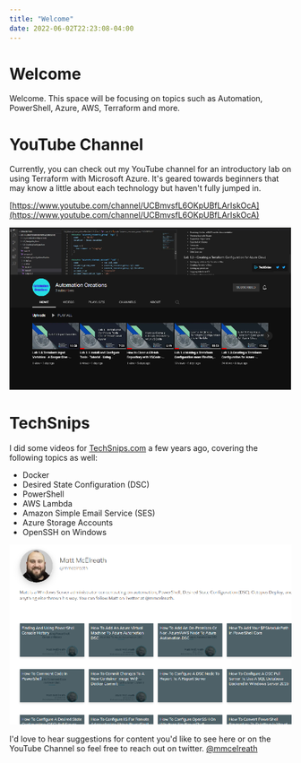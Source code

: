 ```yaml
---
title: "Welcome"
date: 2022-06-02T22:23:08-04:00
---
```


# Welcome

Welcome. This space will be focusing on topics such as Automation, PowerShell, Azure, AWS, Terraform and more. 

# YouTube Channel

Currently, you can check out my YouTube channel for an introductory lab on using Terraform with Microsoft Azure. It's geared towards beginners that may know a little about each technology but haven't fully jumped in.

[https://www.youtube.com/channel/UCBmvsfL6OKpUBfLArIskOcA](https://www.youtube.com/channel/UCBmvsfL6OKpUBfLArIskOcA)

[![Automation Creations YouTube Channel](./images/YouTubeChannel.png)](https://www.youtube.com/channel/UCBmvsfL6OKpUBfLArIskOcA "Automation Creations YouTube Channel")

# TechSnips

I did some videos for [TechSnips.com](https://techsnips.io/contributors/matt-mcelreath/) a few years ago, covering the following topics as well:

- Docker
- Desired State Configuration (DSC)
- PowerShell
- AWS Lambda
- Amazon Simple Email Service (SES)
- Azure Storage Accounts
- OpenSSH on Windows

[![TechSnips Contributor Page](./images/TechSnipsPage.png)](https://techsnips.io/contributors/matt-mcelreath/ "TechSnips Contributor Page")

I'd love to hear suggestions for content you'd like to see here or on the YouTube Channel so feel free to reach out on twitter. [@mmcelreath](https://twitter.com/Mmcelreath)